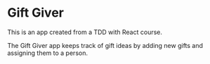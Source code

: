 # Gift Giver

This is an app created from a TDD with React course.

The Gift Giver app keeps track of gift ideas by adding new gifts and assigning them to a person.
